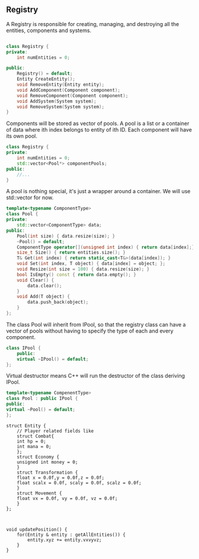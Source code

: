 Registry
---
A Registry is responsible for creating, managing, and destroying all the entities, components and systems. 


```cpp

class Registry {
private:
    int numEntities = 0;

public:
    Registry() = default;
    Entity CreateEntity();
    void RemoveEntity(Entity entity);
    void AddComponent(Component component);
    void RemoveComponent(Component component);
    void AddSystem(System system);
    void RemoveSystem(System system);
}
```

Components will be stored as vector of pools. A pool is a list or a container of data where ith index belongs to entity of ith ID. Each component will have its own pool.

```cpp
class Registry {
private:
    int numEntities = 0;
    std::vector<Pool*> componentPools;
public:
    //...
}
```

A pool is nothing special, it's just a wrapper around a container. We will use std::vector for now.

```cpp
template<typename ComponentType>
class Pool {
private:
    std::vector<ComponentType> data;
public:
    Pool(int size) { data.resize(size); }
    ~Pool() = default;
    ComponentType operator[](unsigned int index) { return data[index];}
    size_t Size() { return entities.size(); }
    T& Get(int index) { return static_cast<T&>(data[index]); }
    void Set(int index, T object) { data[index] = object; };
    void Resize(int size = 100) { data.resize(size); }
    bool IsEmpty() const { return data.empty(); }
    void Clear() {
        data.clear();
    }
    void Add(T object) {
        data.push_back(object);
    }
};
```
The class Pool will inherit from IPool, so that the registry class can have a vector of pools without having to specify the type of each and every component.

```cpp
class IPool {
    public:
    virtual ~IPool() = default;
};
```
Virtual destructor means C++ will run the destructor of the class deriving IPool. 

```cpp 
template<typename CompenentType>
class Pool : public IPool {
public:
virtual ~Pool() = default;
};
```



```
struct Entity {
    // Player related fields like
    struct Combat{
    int hp = 0;
    int mana = 0;
    };
    struct Economy {
    unsigned int money = 0;
    }
    struct Transformation {
    float x = 0.0f,y = 0.0f,z = 0.0f;
    float scalx = 0.0f, scaly = 0.0f, scalz = 0.0f;
    }
    struct Movement {
    float vx = 0.0f, vy = 0.0f, vz = 0.0f;
    }
};



void updatePosition() {
    for(Entity & entity : getAllEntities()) {
        entity.xyz += entity.vxvyvz;
    }
}




```